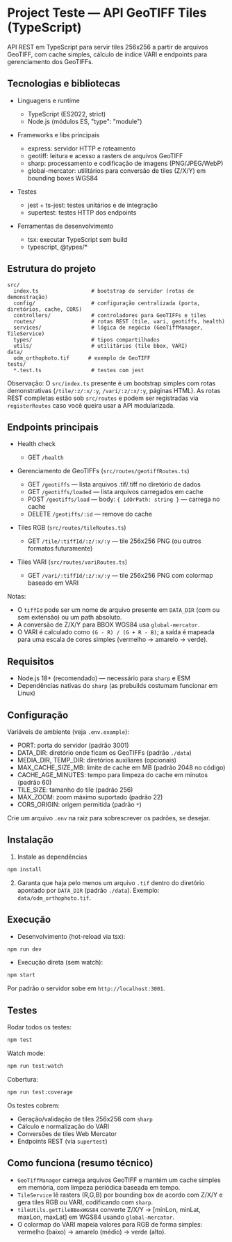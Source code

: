 # Project Teste — API GeoTIFF Tiles (TypeScript)

API REST em TypeScript para servir tiles 256x256 a partir de arquivos GeoTIFF, com cache simples, cálculo de índice VARI e endpoints para gerenciamento dos GeoTIFFs.

## Tecnologias e bibliotecas

- Linguagens e runtime
  - TypeScript (ES2022, strict)
  - Node.js (módulos ES, "type": "module")

- Frameworks e libs principais
  - express: servidor HTTP e roteamento
  - geotiff: leitura e acesso a rasters de arquivos GeoTIFF
  - sharp: processamento e codificação de imagens (PNG/JPEG/WebP)
  - global-mercator: utilitários para conversão de tiles (Z/X/Y) em bounding boxes WGS84

- Testes
  - jest + ts-jest: testes unitários e de integração
  - supertest: testes HTTP dos endpoints

- Ferramentas de desenvolvimento
  - tsx: executar TypeScript sem build
  - typescript, @types/*

## Estrutura do projeto

```
src/
  index.ts                 # bootstrap do servidor (rotas de demonstração)
  config/                  # configuração centralizada (porta, diretórios, cache, CORS)
  controllers/             # controladores para GeoTIFFs e tiles
  routes/                  # rotas REST (tile, vari, geotiffs, health)
  services/                # lógica de negócio (GeoTiffManager, TileService)
  types/                   # tipos compartilhados
  utils/                   # utilitários (tile bbox, VARI)
data/
  odm_orthophoto.tif      # exemplo de GeoTIFF
tests/
  *.test.ts                # testes com jest
```

Observação: O `src/index.ts` presente é um bootstrap simples com rotas demonstrativas (`/tile/:z/:x/:y`, `/vari/:z/:x/:y`, páginas HTML). As rotas REST completas estão sob `src/routes` e podem ser registradas via `registerRoutes` caso você queira usar a API modularizada.

## Endpoints principais

- Health check
  - GET `/health`

- Gerenciamento de GeoTIFFs (`src/routes/geotiffRoutes.ts`)
  - GET `/geotiffs` — lista arquivos .tif/.tiff no diretório de dados
  - GET `/geotiffs/loaded` — lista arquivos carregados em cache
  - POST `/geotiffs/load` — body: `{ idOrPath: string }` — carrega no cache
  - DELETE `/geotiffs/:id` — remove do cache

- Tiles RGB (`src/routes/tileRoutes.ts`)
  - GET `/tile/:tiffId/:z/:x/:y` — tile 256x256 PNG (ou outros formatos futuramente)

- Tiles VARI (`src/routes/variRoutes.ts`)
  - GET `/vari/:tiffId/:z/:x/:y` — tile 256x256 PNG com colormap baseado em VARI

Notas:
- O `tiffId` pode ser um nome de arquivo presente em `DATA_DIR` (com ou sem extensão) ou um path absoluto.
- A conversão de Z/X/Y para BBOX WGS84 usa `global-mercator`.
- O VARI é calculado como `(G - R) / (G + R - B)`; a saída é mapeada para uma escala de cores simples (vermelho → amarelo → verde).

## Requisitos

- Node.js 18+ (recomendado) — necessário para `sharp` e ESM
- Dependências nativas do `sharp` (as prebuilds costumam funcionar em Linux)

## Configuração

Variáveis de ambiente (veja `.env.example`):

- PORT: porta do servidor (padrão 3001)
- DATA_DIR: diretório onde ficam os GeoTIFFs (padrão `./data`)
- MEDIA_DIR, TEMP_DIR: diretórios auxiliares (opcionais)
- MAX_CACHE_SIZE_MB: limite de cache em MB (padrão 2048 no código)
- CACHE_AGE_MINUTES: tempo para limpeza do cache em minutos (padrão 60)
- TILE_SIZE: tamanho do tile (padrão 256)
- MAX_ZOOM: zoom máximo suportado (padrão 22)
- CORS_ORIGIN: origem permitida (padrão `*`)

Crie um arquivo `.env` na raiz para sobrescrever os padrões, se desejar.

## Instalação

1) Instale as dependências

```bash
npm install
```

2) Garanta que haja pelo menos um arquivo `.tif` dentro do diretório apontado por `DATA_DIR` (padrão `./data`). Exemplo: `data/odm_orthophoto.tif`.

## Execução

- Desenvolvimento (hot-reload via tsx):

```bash
npm run dev
```

- Execução direta (sem watch):

```bash
npm start
```

Por padrão o servidor sobe em `http://localhost:3001`.

## Testes

Rodar todos os testes:

```bash
npm test
```

Watch mode:

```bash
npm run test:watch
```

Cobertura:

```bash
npm run test:coverage
```

Os testes cobrem:
- Geração/validação de tiles 256x256 com `sharp`
- Cálculo e normalização do VARI
- Conversões de tiles Web Mercator
- Endpoints REST (via `supertest`)

## Como funciona (resumo técnico)

- `GeoTiffManager` carrega arquivos GeoTIFF e mantém um cache simples em memória, com limpeza periódica baseada em tempo.
- `TileService` lê rasters (R,G,B) por bounding box de acordo com Z/X/Y e gera tiles RGB ou VARI, codificando com `sharp`.
- `tileUtils.getTileBBoxWGS84` converte Z/X/Y → [minLon, minLat, maxLon, maxLat] em WGS84 usando `global-mercator`.
- O colormap do VARI mapeia valores para RGB de forma simples: vermelho (baixo) → amarelo (médio) → verde (alto).
